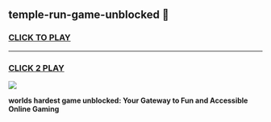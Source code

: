 
## temple-run-game-unblocked 👋
<h3>
<a href="https://premium.freeplayer.one?title=temple-run-game-unblocked&ref=14F">CLICK TO PLAY</a></h3>
<hr>

<h3>
<a href="https://premium.freeplayer.one?title=temple-run-game-unblocked&ref=14F">CLICK 2 PLAY</a>
  
</h3>

<a href="https://premium.freeplayer.one?title=temple-run-game-unblocked&ref=12F/"><img src="https://clearcache.store/games.png"></a>


**worlds hardest game unblocked: Your Gateway to Fun and Accessible Online Gaming**
